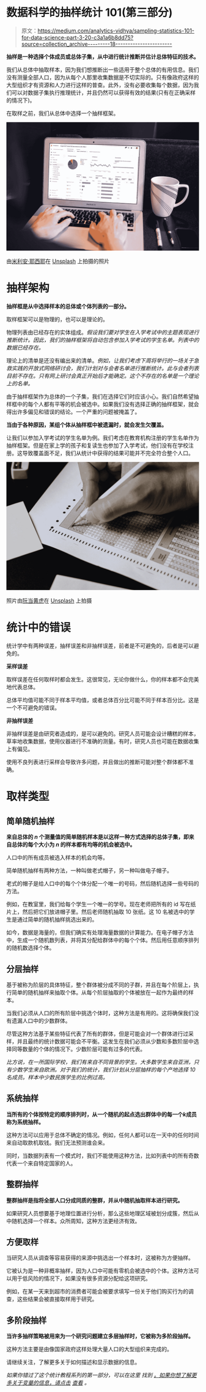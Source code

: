 # 数据科学的抽样统计 101(第三部分)

> 原文：<https://medium.com/analytics-vidhya/sampling-statistics-101-for-data-science-part-3-20-c3a1a6b8dd75?source=collection_archive---------18----------------------->

**抽样是一种选择个体成员或总体子集，从中进行统计推断并估计总体特征的技术。**

我们从总体中抽取样本，因为我们想推断出一些适用于整个总体的有用信息。我们没有测量全部人口，因为从每个人那里收集数据是不切实际的。只有像政府这样的大型组织才有资源和人力进行这样的普查。此外，没有必要收集每个数据，因为我们可以对数据子集执行推理统计，并且仍然可以获得有效的结果(只有在正确采样的情况下)。

在取样之前，我们从总体中选择一个抽样框架。

![](img/2ee155b895fdf500415be4a6bd983632.png)

由[米利安·耶西耶](https://unsplash.com/@mjessier?utm_source=medium&utm_medium=referral)在 [Unsplash](https://unsplash.com?utm_source=medium&utm_medium=referral) 上拍摄的照片

# 抽样架构

**抽样框是从中选择样本的总体或个体列表的一部分。**

取样框架可以是物理的，也可以是理论的。

物理列表由已经存在的实体组成。*假设我们要对学生在入学考试中的主题表现进行推断统计。因此，我们的抽样框架将自动包含参加入学考试的学生名单。列表中的数据已经存在。*

理论上的清单是还没有编出来的清单。*例如，让我们考虑下周将举行的一场关于急救实践的开放式网络研讨会，我们计划对与会者名单进行推断统计。此与会者列表目前不存在。只有网上研讨会真正开始后才能确定。这个不存在的名单是一个理论上的名单。*

由于抽样框架作为总体的一个子集，我们在选择它们时应该小心。我们自然希望抽样框中的每个人都有平等的机会被选中。如果我们没有选择正确的抽样框架，就会得出许多偏见和错误的结论。一个严重的问题被掩盖了。

**当由于各种原因，某组个体从抽样框中被遗漏时，就会发生欠覆盖。**

让我们以参加入学考试的学生名单为例。我们考虑在教育机构注册的学生名单作为抽样框架。但是在家上学的孩子和复读生也参加了入学考试，他们没有在学校注册。这导致覆盖面不足，我们从统计中获得的结果可能并不完全符合整个人口。

![](img/8988ab82812cc000b4b0c379c832a4d7.png)

照片由[阮当黄虎](https://unsplash.com/@nguyendhn?utm_source=medium&utm_medium=referral)在 [Unsplash](https://unsplash.com?utm_source=medium&utm_medium=referral) 上拍摄

# 统计中的错误

统计学中有两种误差，抽样误差和非抽样误差，前者是不可避免的，后者是可以避免的。

**采样误差**

取样误差在任何取样时都会发生。这很常见，无论你做什么，你的样本都不会完美地代表总体。

总体平均值可能不同于样本平均值，或者总体百分比可能不同于样本百分比。这是一个不可避免的错误。

**非抽样误差**

非抽样误差是由研究者造成的，是可以避免的。研究人员可能会设计糟糕的样本，草率地收集数据，使用仪器进行不准确的测量。有时，研究人员也可能在数据收集上有偏见。

使用不良列表进行采样会导致许多问题，并且做出的推断可能对整个群体都不准确。

# 取样类型

## **简单随机抽样**

**来自总体的 *n* 个测量值的简单随机样本是以这样一种方式选择的总体子集，即来自总体的每个大小为 *n* 的样本都有均等的机会被选中。**

人口中的所有成员被选入样本的机会均等。

简单随机抽样有两种方法，一种叫做老式帽子，另一种叫做电子帽子。

老式的帽子是给人口中的每个个体分配一个唯一的号码，然后随机选择一些号码的方法。

例如，在教室里，我们给每个学生一个唯一的学号。现在老师把所有的 id 写在纸片上，然后把它们放进帽子里。然后老师随机抽取 10 张纸。这 10 名被选中的学生是通过简单的随机抽样挑选出来的。

如今，数据是海量的，但我们确实有处理海量数据的计算能力。在电子帽子方法中，生成一个随机数列表，并将其分配给群体中的每个个体。然后用任意顺序排列的随机数选择个体。

## 分层抽样

基于被称为阶层的具体特征，整个群体被分成不同的子群，并且在每个阶层上，执行简单的随机抽样来抽取个体。从每个阶层抽取的个体被放在一起作为最终的样本。

当我们必须从人口的所有阶层中挑选个体时，这种方法是有用的。这将确保我们没有遗漏人口中的少数群体。

尽管这种方法基于某些特征代表了所有的群体，但是可能会对一个群体进行过采样，并且最终的统计数据可能会不平衡。这发生在我们必须从少数和多数阶层中选择同等数量的个体的情况下。少数阶层可能有过多的代表。

*比方说，在一所国际学校，我们有来自不同背景的学生。大多数学生来自亚洲，只有少数学生来自欧洲。对于我们的统计，我们计划从分层抽样的每个产地选择 10 名成员。样本中少数民族学生的比例过高。*

## 系统抽样

**当所有的个体按特定的顺序排列时，从一个随机的起点选出群体中的每一个*k*成员称为系统抽样。**

这种方法可以应用于总体不确定的情况。例如，任何人都可以在一天中的任何时间来自动取款机取钱。我们无法预测谁会来。

同时，当数据列表有一个模式时，我们不能使用这种方法，比如列表中的所有奇数代表一个来自特定国家的人。

## **整群抽样**

**整群抽样是指将全部人口分成同质的整群，并从中随机抽取样本进行研究。**

如果研究人员想要基于地理位置进行分析，那么这些地理区域被划分成簇，然后从中随机选择一个样本。众所周知，这种方法更经济有效。

## **方便取样**

当研究人员从调查等容易获得的来源中挑选出一个样本时，这被称为方便抽样。

它被认为是一种非概率抽样，因为人口中可能有零机会被选中的个体。这种方法可以用于低风险的情况下，如果没有很多资源分配给这项研究。

例如，在某一天来到超市的消费者可能会被要求填写一份关于他们购买行为的调查，这些结果会被直接取样用于研究。

## **多阶段抽样**

**当许多抽样策略被用来为一个研究问题建立多层抽样时，它被称为多阶段抽样。**

这种方法主要是由像国家政府这样处理大量人口的大型组织来完成的。

请继续关注，了解更多关于如何描述和显示数据的信息。

*如果你错过了这个统计教程系列的第一部分，可以在这里* *找到* [*。如果你想了解更多关于变量的信息，请点击*](/@swaathi317/statistics-101-for-data-science-part-1-20-a0d309403f8e) [*查看*](/analytics-vidhya/classifying-variables-statistics-101-for-data-science-part-2-20-fd29d7dc4843) *。*